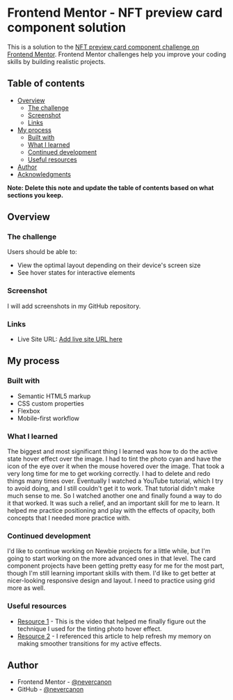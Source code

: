 # Frontend Mentor - NFT preview card component solution

This is a solution to the [NFT preview card component challenge on Frontend Mentor](https://www.frontendmentor.io/challenges/nft-preview-card-component-SbdUL_w0U). Frontend Mentor challenges help you improve your coding skills by building realistic projects. 

## Table of contents

- [Overview](#overview)
  - [The challenge](#the-challenge)
  - [Screenshot](#screenshot)
  - [Links](#links)
- [My process](#my-process)
  - [Built with](#built-with)
  - [What I learned](#what-i-learned)
  - [Continued development](#continued-development)
  - [Useful resources](#useful-resources)
- [Author](#author)
- [Acknowledgments](#acknowledgments)

**Note: Delete this note and update the table of contents based on what sections you keep.**

## Overview

### The challenge

Users should be able to:

- View the optimal layout depending on their device's screen size
- See hover states for interactive elements

### Screenshot

I will add screenshots in my GitHub repository.

### Links

- Live Site URL: [Add live site URL here](https://your-live-site-url.com)

## My process

### Built with

- Semantic HTML5 markup
- CSS custom properties
- Flexbox
- Mobile-first workflow

### What I learned

The biggest and most significant thing I learned was how to do the active state hover effect over the image. I had to tint the photo cyan and have the icon of the eye over it when the mouse hovered over the image. That took a very long time for me to get working correctly. I had to delete and redo things many times over. Eventually I watched a YouTube tutorial, which I try to avoid doing, and I still couldn't get it to work. That tutorial didn't make much sense to me. So I watched another one and finally found a way to do it that worked. It was such a relief, and an important skill for me to learn. It helped me practice positioning and play with the effects of opacity, both concepts that I needed more practice with.

### Continued development

I'd like to continue working on Newbie projects for a little while, but I'm going to start working on the more advanced ones in that level. The card component projects have been getting pretty easy for me for the most part, though I'm still learning important skills with them. I'd like to get better at nicer-looking responsive design and layout. I need to practice using grid more as well.

### Useful resources

- [Resource 1](https://www.youtube.com/watch?v=9bGbykdR4T8) - This is the video that helped me finally figure out the technique I used for the tinting photo hover effect.
- [Resource 2](https://www.w3schools.com/css/css3_transitions.asp) - I referenced this article to help refresh my memory on making smoother transitions for my active effects.

## Author

- Frontend Mentor - [@nevercanon](https://www.frontendmentor.io/profile/nevercanon)
- GitHub - [@nevercanon](https://www.github.com/nevercanon)
